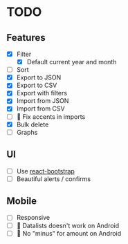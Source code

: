 # TODO

## Features
- [x] Filter
  - [x] Default current year and month
- [ ] Sort
- [x] Export to JSON
- [x] Export to CSV
- [x] Export with filters
- [x] Import from JSON
- [x] Import from CSV
- [ ] 🐛 Fix accents in imports
- [x] Bulk delete
- [ ] Graphs

## UI
- [ ] Use [react-bootstrap](https://react-bootstrap.github.io/)
- [ ] Beautiful alerts / confirms

## Mobile
- [ ] Responsive
- [ ] 🐛 Datalists doesn't work on Android
- [ ] 🐛 No "minus" for amount on Android
